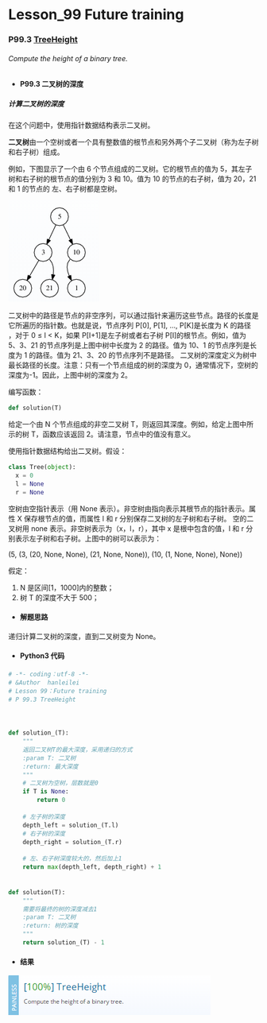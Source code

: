 # Lesson_99 Future training

### P99.3 [TreeHeight](https://app.codility.com/programmers/lessons/99-future_training/str_symmetry_point/)

###### Compute the height of a binary tree.

- #### P99.3 二叉树的深度

##### 计算二叉树的深度

在这个问题中，使用指针数据结构表示二叉树。

**二叉树**由一个空树或者一个具有整数值的根节点和另外两个子二叉树（称为左子树和右子树）组成。

例如，下图显示了一个由 6 个节点组成的二叉树。它的根节点的值为 5，其左子树和右子树的根节点的值分别为 3 和 10。值为 10 的节点的右子树，值为 20，21 和 1 的节点的
左、右子树都是空树。

![image](https://github.com/Anfany/Codility-Lessons-By-Python3/blob/master/L99_Future%20training/99.3.1.png)

二叉树中的路径是节点的非空序列，可以通过指针来遍历这些节点。路径的长度是它所遍历的指针数。也就是说，节点序列 P[0], P[1], ..., P[K]是长度为 K 的路径
，对于 0 ≤ I < K，如果 P[I+1]是左子树或者右子树 P[I]的根节点。例如，值为 5、3、21 的节点序列是上图中树中长度为 2 的路径。值为 10、1 的节点序列是长度为 1 的路径。值为 21、3、20 的节点序列不是路径。
二叉树的深度定义为树中最长路径的长度。注意：只有一个节点组成的树的深度为 0，通常情况下，空树的深度为-1。因此，上图中树的深度为 2。

编写函数：

```python
def solution(T)
```

给定一个由 N 个节点组成的非空二叉树 T，则返回其深度。例如，给定上图中所示的树 T，函数应该返回 2。请注意，节点中的值没有意义。

使用指针数据结构给出二叉树。假设：

```python
class Tree(object):
  x = 0
  l = None
  r = None
```

空树由空指针表示（用 None 表示）。非空树由指向表示其根节点的指针表示。属性 X 保存根节点的值，而属性 l 和 r 分别保存二叉树的左子树和右子树。
空的二叉树用 none 表示。非空树表示为（x，l，r），其中 x 是根中包含的值，l 和 r 分别表示左子树和右子树。上图中的树可以表示为：

(5, (3, (20, None, None), (21, None, None)), (10, (1, None, None), None))

假定：

1. N 是区间[1，1000]内的整数；
2. 树 T 的深度不大于 500；

- #### 解题思路

递归计算二叉树的深度，直到二叉树变为 None。

- #### Python3 代码

```python
# -*- coding：utf-8 -*-
# &Author  hanleilei
# Lesson 99：Future training
# P 99.3 TreeHeight



def solution_(T):
    """
    返回二叉树T的最大深度，采用递归的方式
    :param T: 二叉树
    :return: 最大深度
    """
    # 二叉树为空树，层数就是0
    if T is None:
        return 0

    # 左子树的深度
    depth_left = solution_(T.l)
    # 右子树的深度
    depth_right = solution_(T.r)

    # 左、右子树深度较大的，然后加上1
    return max(depth_left, depth_right) + 1


def solution(T):
    """
    需要将最终的树的深度减去1
    :param T: 二叉树
    :return: 树的深度
    """
    return solution_(T) - 1
```

- #### 结果

![image](https://github.com/Anfany/Codility-Lessons-By-Python3/blob/master/L99_Future%20training/99.3w.png)
